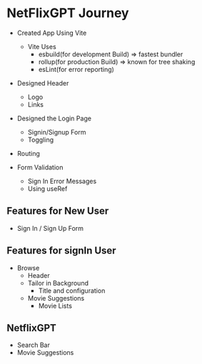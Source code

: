 # NetFlixGPT Journey

- Created App Using Vite
  - Vite Uses 
    - esbuild(for development Build) => fastest bundler
    - rollup(for production Build) => known for tree shaking
    - esLint(for error reporting)

- Designed Header
  - Logo
  - Links

- Designed the Login Page
  - Signin/Signup Form
  - Toggling

- Routing

- Form Validation
  - Sign In Error Messages
  - Using useRef


## Features for New User
  - Sign In / Sign Up Form

## Features for signIn User
 - Browse
   - Header
   - Tailor in Background
     - Title and configuration
   - Movie Suggestions
     - Movie Lists

## NetflixGPT
  - Search Bar
  - Movie Suggestions